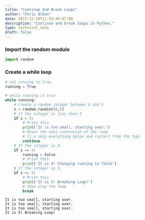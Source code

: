 ```yaml
---
title: "Continue And Break Loops"
author: "Chris Albon"
date: 2017-12-20T11:53:49-07:00
description: "Continue and break loops in Python."
type: technical_note
draft: false
---
```

### Import the random module


```python
import random
```

### Create a while loop


```python
# set running to true
running = True
```


```python
# while running is true
while running:
    # Create a random integer between 0 and 5
    s = random.randint(0,5)
    # If the integer is less than 3
    if s < 3:
        # Print this
        print('It is too small, starting over.')
        # Reset the next interation of the loop
        # (i.e skip everything below and restart from the top)
        continue
    # If the integer is 4
    if s == 4:
        running = False
        # Print this
        print('It is 4! Changing running to false')
    # If the integer is 5,
    if s == 5:
        # Print this
        print('It is 5! Breaking Loop!')
        # then stop the loop
        break
```

    It is too small, starting over.
    It is too small, starting over.
    It is too small, starting over.
    It is 5! Breaking Loop!
    
